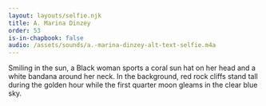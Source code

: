 ```yaml
---
layout: layouts/selfie.njk
title: A. Marina Dinzey
order: 53
is-in-chapbook: false
audio: /assets/sounds/a.-marina-dinzey-alt-text-selfie.m4a
---
```


Smiling in the sun, a Black woman sports a coral sun hat on her head and a white bandana around her neck. In the background, red rock cliffs stand tall during the golden hour while the first quarter moon gleams in the clear blue sky.
